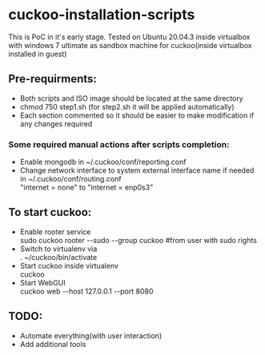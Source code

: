 # cuckoo-installation-scripts
This is PoC in it's early stage. Tested on Ubuntu 20.04.3 inside virtualbox with windows 7 ultimate as sandbox machine for cuckoo(inside virtualbox installed in guest)

## Pre-requirments:
- Both scripts and ISO image should be located at the same directory
- chmod 750 step1.sh (for step2.sh it will be applied automatically)
- Each section commented so it should be easier to make modification if any changes required


### Some required manual actions after scripts completion:
- Enable mongodb in ~/.cuckoo/conf/reporting.conf
- Change network interface to system external interface name if needed in ~/.cuckoo/conf/routing.conf  
"internet = none" to "internet = enp0s3"

## To start cuckoo:
- Enable rooter service  
sudo cuckoo rooter --sudo --group cuckoo #from user with sudo rights
- Switch to virtualenv via  
. ~/cuckoo/bin/activate
- Start cuckoo inside virtualenv  
cuckoo
- Start WebGUI  
cuckoo web --host 127.0.0.1 --port 8080

## TODO:
- Automate everything(with user interaction)
- Add additional tools

